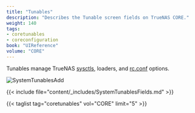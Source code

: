 ```yaml
---
title: "Tunables"
description: "Describes the Tunable screen fields on TrueNAS CORE."
weight: 140
tags:
- coretunables
- coreconfiguration
book: "UIReference"
volume: "CORE"
---
```


Tunables manage TrueNAS [sysctls](https://www.freebsd.org/cgi/man.cgi?query=sysctl), loaders, and [rc.conf](https://www.freebsd.org/cgi/man.cgi?query=rc.conf) options.

![SystemTunablesAdd](/images/CORE/System/SystemTunablesAdd.png "Adding a Tunable")

{{< include file="content/_includes/SystemTunablesFields.md" >}}

{{< taglist tag="coretunables" vol="CORE" limit="5" >}}
